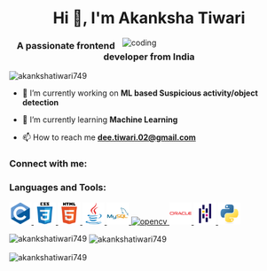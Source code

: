 <h1 align="center">Hi 👋, I'm Akanksha Tiwari</h1>
<img align="right" alt="coding" width="300" src="https://cdn.dribbble.com/users/1019864/screenshots/3079099/codeloop.gif">
<h3 align="center">A passionate frontend developer from India</h3>

<p align="left"> <img src="https://komarev.com/ghpvc/?username=akankshatiwari749&label=Profile%20views&color=0e75b6&style=flat" alt="akankshatiwari749" /> </p>

- 🔭 I’m currently working on **ML based Suspicious activity/object detection**

- 🌱 I’m currently learning **Machine Learning**

- 📫 How to reach me **dee.tiwari.02@gmail.com**

<h3 align="left">Connect with me:</h3>
<p align="left">
</p>

<h3 align="left">Languages and Tools:</h3>
<p align="left"> <a href="https://www.cprogramming.com/" target="_blank" rel="noreferrer"> <img src="https://raw.githubusercontent.com/devicons/devicon/master/icons/c/c-original.svg" alt="c" width="40" height="40"/> </a> <a href="https://www.w3schools.com/css/" target="_blank" rel="noreferrer"> <img src="https://raw.githubusercontent.com/devicons/devicon/master/icons/css3/css3-original-wordmark.svg" alt="css3" width="40" height="40"/> </a> <a href="https://www.w3.org/html/" target="_blank" rel="noreferrer"> <img src="https://raw.githubusercontent.com/devicons/devicon/master/icons/html5/html5-original-wordmark.svg" alt="html5" width="40" height="40"/> </a> <a href="https://www.java.com" target="_blank" rel="noreferrer"> <img src="https://raw.githubusercontent.com/devicons/devicon/master/icons/java/java-original.svg" alt="java" width="40" height="40"/> </a> <a href="https://www.mysql.com/" target="_blank" rel="noreferrer"> <img src="https://raw.githubusercontent.com/devicons/devicon/master/icons/mysql/mysql-original-wordmark.svg" alt="mysql" width="40" height="40"/> </a> <a href="https://opencv.org/" target="_blank" rel="noreferrer"> <img src="https://www.vectorlogo.zone/logos/opencv/opencv-icon.svg" alt="opencv" width="40" height="40"/> </a> <a href="https://www.oracle.com/" target="_blank" rel="noreferrer"> <img src="https://raw.githubusercontent.com/devicons/devicon/master/icons/oracle/oracle-original.svg" alt="oracle" width="40" height="40"/> </a> <a href="https://pandas.pydata.org/" target="_blank" rel="noreferrer"> <img src="https://raw.githubusercontent.com/devicons/devicon/2ae2a900d2f041da66e950e4d48052658d850630/icons/pandas/pandas-original.svg" alt="pandas" width="40" height="40"/> </a> <a href="https://www.python.org" target="_blank" rel="noreferrer"> <img src="https://raw.githubusercontent.com/devicons/devicon/master/icons/python/python-original.svg" alt="python" width="40" height="40"/> </a> </p>

<p><img align="left" src="https://github-readme-stats.vercel.app/api/top-langs?username=akankshatiwari749&show_icons=true&locale=en&layout=compact" alt="akankshatiwari749" /></p>

<p>&nbsp;<img align="center" src="https://github-readme-stats.vercel.app/api?username=akankshatiwari749&show_icons=true&locale=en" alt="akankshatiwari749" /></p>

<p><img align="center" src="https://github-readme-streak-stats.herokuapp.com/?user=akankshatiwari749&" alt="akankshatiwari749" /></p>
